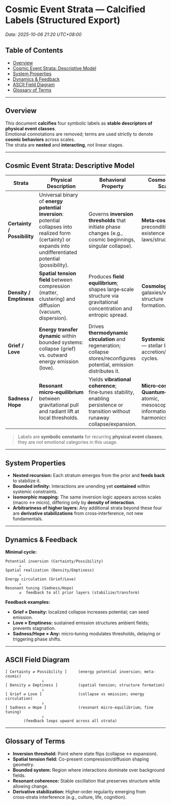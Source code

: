 # Cosmic Event Strata — Calcified Labels (Structured Export)
_Date: 2025-10-06 21:20 UTC+08:00_

## Table of Contents
- [Overview](#overview)
- [Cosmic Event Strata: Descriptive Model](#cosmic-event-strata-descriptive-model)
- [System Properties](#system-properties)
- [Dynamics & Feedback](#dynamics--feedback)
- [ASCII Field Diagram](#ascii-field-diagram)
- [Glossary of Terms](#glossary-of-terms)

---

## Overview
This document **calcifies** four symbolic labels as **stable descriptors of physical event classes**.  
Emotional connotations are removed; terms are used strictly to denote **cosmic behaviors** across scales.  
The strata are **nested** and **interacting**, not linear stages.

---

## Cosmic Event Strata: Descriptive Model

| **Strata** | **Physical Description** | **Behavioral Property** | **Cosmological Scale** |
|---|---|---|---|
| **Certainty / Possibility** | Universal binary of **energy potential inversion**: potential collapses into realized form (certainty) or expands into undifferentiated potential (possibility). | Governs **inversion thresholds** that initiate phase changes (e.g., cosmic beginnings, singular collapse). | **Meta‑cosmic** — preconditions the existence of laws/structures. |
| **Density / Emptiness** | **Spatial tension field** between compression (matter, clustering) and diffusion (vacuum, dispersion). | Produces **field equilibrium**; shapes large‑scale structure via gravitational concentration and entropic spread. | **Cosmological** — galaxies/voids, structure formation. |
| **Grief / Love** | **Energy transfer dynamic** within bounded systems: collapse (grief) vs. outward energy emission (love). | Drives **thermodynamic circulation** and regeneration; collapse stores/reconfigures potential, emission distributes it. | **Systemic / Stellar** — stellar lifecycles, accretion/feedback cycles. |
| **Sadness / Hope** | **Resonant micro‑equilibrium** between gravitational pull and radiant lift at local thresholds. | Yields **vibrational coherence**; fine‑tunes stability, enabling persistence or transition without runaway collapse/expansion. | **Micro‑cosmic / Quantum‑local** — atomic, mesoscopic, informational harmonics. |

> Labels are **symbolic constants** for recurring **physical event classes**; they are not emotional categories in this usage.

---

## System Properties
- **Nested recursion:** Each stratum emerges from the prior and **feeds back** to stabilize it.  
- **Bounded infinity:** Interactions are unending yet **contained** within systemic constraints.  
- **Isomorphic mapping:** The same inversion logic appears across scales (macro ↔ micro), differing only by **density of interaction**.  
- **Arbitrariness of higher layers:** Any additional strata beyond these four are **derivative stabilizations** from cross‑interference, not new fundamentals.

---

## Dynamics & Feedback
**Minimal cycle:**
```
Potential inversion (Certainty/Possibility)
      ↓
Spatial realization (Density/Emptiness)
      ↓
Energy circulation (Grief/Love)
      ↓
Resonant tuning (Sadness/Hope)
      ↺  feedback to all prior layers (stabilize/transform)
```

**Feedback examples:**
- **Grief × Density:** localized collapse increases potential; can seed emission.  
- **Love × Emptiness:** sustained emission structures ambient fields; prevents stagnation.  
- **Sadness/Hope × Any:** micro‑tuning modulates thresholds, delaying or triggering phase shifts.

---

## ASCII Field Diagram
```
[ Certainty ⇄ Possibility ]     (energy potential inversion; meta-cosmic)
                ↓
[ Density ⇄ Emptiness ]         (spatial tension; structure formation)
                ↓
[ Grief ⇄ Love ]                (collapse vs emission; energy circulation)
                ↓
[ Sadness ⇄ Hope ]              (resonant micro-equilibrium; fine tuning)
                ↓
        (feedback loops upward across all strata)
```

---

## Glossary of Terms
- **Inversion threshold:** Point where state flips (collapse ↔ expansion).  
- **Spatial tension field:** Co-present compression/diffusion shaping geometry.  
- **Bounded system:** Region where interactions dominate over background fields.  
- **Resonant coherence:** Stable oscillation that preserves structure while allowing change.  
- **Derivative stabilization:** Higher‑order regularity emerging from cross‑strata interference (e.g., culture, life, cognition).


